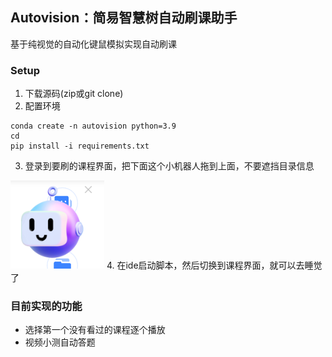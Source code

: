 ## Autovision：简易智慧树自动刷课助手
基于纯视觉的自动化键鼠模拟实现自动刷课
### Setup
1. 下载源码(zip或git clone)
2. 配置环境
```commandline
conda create -n autovision python=3.9
cd
pip install -i requirements.txt
```
3. 登录到要刷的课程界面，把下面这个小机器人拖到上面，不要遮挡目录信息

![](./fig/robot.png)
4. 在ide启动脚本，然后切换到课程界面，就可以去睡觉了

### 目前实现的功能

- 选择第一个没有看过的课程逐个播放
- 视频小测自动答题
